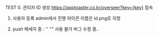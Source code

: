 TEST
0. 관리자 ID 생성
https://apptoaster.co.kr/overseer?key={key} 접속

1. 사용자 등록
admin에서 진행
아이콘 이름은 id.png로 지정

2. push 메세지 중 : '' "" 사용 불가
버그 수정 중..